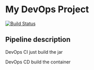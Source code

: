 # My DevOps Project

[![Build Status](http://jenkins.mdcnet.int/buildStatus/icon?job=DevOps%2Fdevopsci%2Fmaster)](http://jenkins.mdcnet.int/job/DevOps/job/devopsci/job/master/)

## Pipeline description

DevOps CI just build the jar

DevOps CD build the container